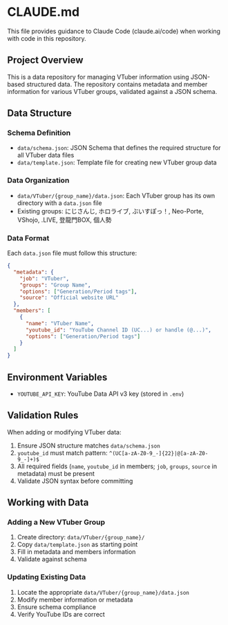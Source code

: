 # CLAUDE.md

This file provides guidance to Claude Code (claude.ai/code) when working with code in this repository.

## Project Overview

This is a data repository for managing VTuber information using JSON-based structured data. The repository contains metadata and member information for various VTuber groups, validated against a JSON schema.

## Data Structure

### Schema Definition
- `data/schema.json`: JSON Schema that defines the required structure for all VTuber data files
- `data/template.json`: Template file for creating new VTuber group data

### Data Organization
- `data/VTuber/{group_name}/data.json`: Each VTuber group has its own directory with a `data.json` file
- Existing groups: にじさんじ, ホロライブ, ぶいすぽっ！, Neo-Porte, VShojo, .LIVE, 登龍門BOX, 個人勢

### Data Format
Each `data.json` file must follow this structure:
```json
{
  "metadata": {
    "job": "VTuber",
    "groups": "Group Name",
    "options": ["Generation/Period tags"],
    "source": "Official website URL"
  },
  "members": [
    {
      "name": "VTuber Name",
      "youtube_id": "YouTube Channel ID (UC...) or handle (@...)",
      "options": ["Generation/Period tags"]
    }
  ]
}
```

## Environment Variables

- `YOUTUBE_API_KEY`: YouTube Data API v3 key (stored in `.env`)

## Validation Rules

When adding or modifying VTuber data:
1. Ensure JSON structure matches `data/schema.json`
2. `youtube_id` must match pattern: `^(UC[a-zA-Z0-9_-]{22}|@[a-zA-Z0-9_-]+)$`
3. All required fields (`name`, `youtube_id` in members; `job`, `groups`, `source` in metadata) must be present
4. Validate JSON syntax before committing

## Working with Data

### Adding a New VTuber Group
1. Create directory: `data/VTuber/{group_name}/`
2. Copy `data/template.json` as starting point
3. Fill in metadata and members information
4. Validate against schema

### Updating Existing Data
1. Locate the appropriate `data/VTuber/{group_name}/data.json`
2. Modify member information or metadata
3. Ensure schema compliance
4. Verify YouTube IDs are correct
